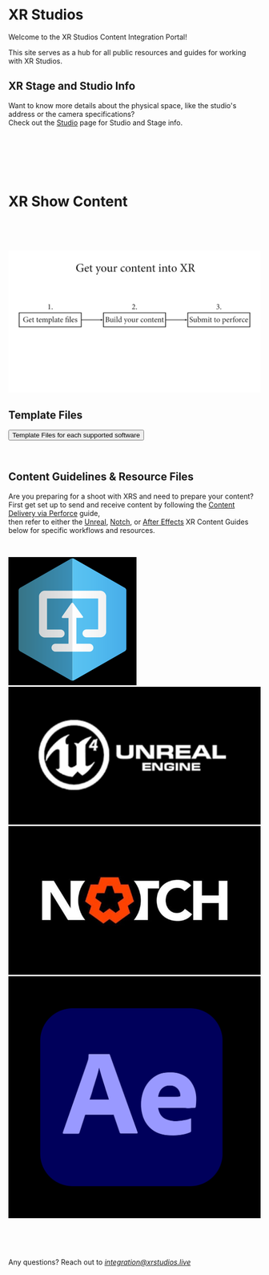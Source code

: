 # XR Studios
Welcome to the XR Studios Content Integration Portal!

This site serves as a hub for all public resources and guides for working with XR Studios.  

## XR Stage and Studio Info
Want to know more details about the physical space, like the studio's address or the camera specifications?  
Check out the [Studio](docs/stage/sunset/studioInfo.md) page for Studio and Stage info.

&nbsp;

&nbsp;

&nbsp;

# XR Show Content <!-- {docsify-ignore} -->

&nbsp;

&nbsp;

![img](img/flowchart.jpg ':size=45%')

## Template Files
<a href="https://xr-studios.github.io/#/docs/content/templates"><button type="button">Template Files for each supported software</button></a>

&nbsp;

## Content Guidelines & Resource Files
Are you preparing for a shoot with XRS and need to prepare your content?  
First get set up to send and receive content by following the [Content Delivery via Perforce](docs/content/perforce.md) guide,  
then refer to either the [Unreal](docs/content/unreal.md), [Notch](docs/content/notch.md), or [After Effects](docs/content/afterEffects.md) XR Content Guides below for specific workflows and resources.

&nbsp;

[![Foo](img/p4v/logo.png ':size=90x90')](docs/content/perforce.md)
[![Foo](img/ue4/logo.jpg ':size=160x90')](docs/content/unreal.md)
[![Foo](img/notch/logo.jpg ':size=160x90')](docs/content/notch.md)
[![Foo](img/ae.png ':size=90x90')](docs/content/afterEffects.md)

&nbsp;

&nbsp;

Any questions? Reach out to *integration@xrstudios.live*